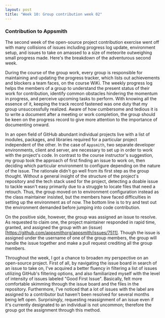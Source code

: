 ```yaml
---
layout: post
title: "Week 10: Group contribution week 02"
---
```


### Contribution to Appsmith

The second week of the open-source project contribution exercise went off with many collisions of issues including progress log update, environment setup, and issues to take on amassed to a size of meteorite outweighing small progress made. Here's the breakdown of the adventurous second week.

<!--more-->

During the course of the group work, every group is responsible for maintaining and updating the progress tracker, which lists out achievements and blockers a team faces, on the course WiKi. The weekly progress log helps the members of a group to understand the present status of their work for contribution, identify common obstacles hindering the momentum in progress, and perceive upcoming tasks to perform. With knowing all the essence of it, keeping the track record fastened was one duty that my group unsuccessfully realized. Aware of how cumbersome and tedious it is to write a document after a meeting or work completion, the group should be keen on the progress record to give more attention to the importance of documenting onward.

In an open field of GitHub abundant individual projects live with a list of modules, packages, and libraries required for a particular project independent of the other. In the case of `Appsmith`, two separate developer environments, client and server, are necessary to set up in order to work with the project's code. In contrast to the course instructor's suggestion, my group took the approach of first finding an issue to work on, then deciding which particular environment to configure depending on the nature of the issue. The rationale didn't go well from its first step as the group thought. Without a general insight of the structure of the project's repository and the tech stack used for the project, detecting a doable issue to tackle wasn't easy primarily due to a struggle to locate files that need a retouch. Thus, the group moved on to environment configuration instead as the class maintainer insisted, but the members have faced difficulties in setting up the environment as of now. The bottom line is to try and test out the environment demanded before jumping into code contribution.

On the positive side, however, the group was assigned an issue to resolve. As requested to claim one, the project maintainer responded in rapid time, granted, and assigned the group with an (issue)[https://github.com/appsmithorg/appsmith/issues/7511]. Though the issue is assigned under the username of one of the group members, the group will handle the issue together and make a pull request crediting all the group members.

Throughout the week, I got a chance to broaden my perspective on an open-source project. First of all, by navigating the issue board in search of an issue to take on, I've acquired a better fluency in filtering a list of issues utilizing GitHub's filtering options, and also familiarized myself with the level of intensity of issues labeled "Good First Issue". Basically, felt more comfortable skimming through the issue board and the files in the repository. Furthermore, I've noticed that a lot of issues with the label are assigned to a contributor but haven't been resolved for several months being left open. Surprisingly, requesting reassignment of an issue even if it's currently designated to an individual is not uncommon; therefore the group got the assignment through this method.
